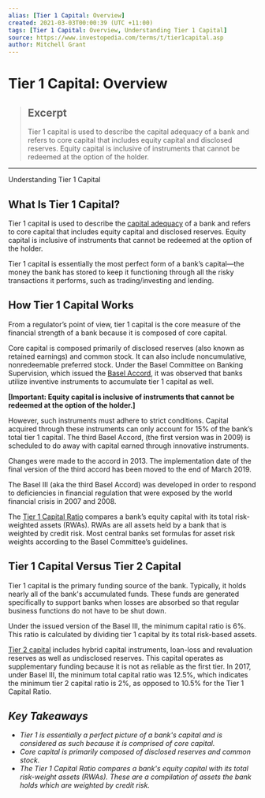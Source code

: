 ```yaml
---
alias: [Tier 1 Capital: Overview]
created: 2021-03-03T00:00:39 (UTC +11:00)
tags: [Tier 1 Capital: Overview, Understanding Tier 1 Capital]
source: https://www.investopedia.com/terms/t/tier1capital.asp
author: Mitchell Grant
---
```


# Tier 1 Capital: Overview

> ## Excerpt
> Tier 1 capital is used to describe the capital adequacy of a bank and refers to core capital that includes equity capital and disclosed reserves. Equity capital is inclusive of instruments that cannot be redeemed at the option of the holder.

---

Understanding Tier 1 Capital
## What Is Tier 1 Capital?

Tier 1 capital is used to describe the [capital adequacy](https://www.investopedia.com/ask/answers/040115/what-does-it-mean-when-company-has-high-capital-adequacy-ratio.asp) of a bank and refers to core capital that includes equity capital and disclosed reserves. Equity capital is inclusive of instruments that cannot be redeemed at the option of the holder.

Tier 1 capital is essentially the most perfect form of a bank’s capital—the money the bank has stored to keep it functioning through all the risky transactions it performs, such as trading/investing and lending.

## How Tier 1 Capital Works

From a regulator’s point of view, tier 1 capital is the core measure of the financial strength of a bank because it is composed of core capital.

Core capital is composed primarily of disclosed reserves (also known as retained earnings) and common stock. It can also include noncumulative, nonredeemable preferred stock. Under the Basel Committee on Banking Supervision, which issued the [Basel Accord](https://www.investopedia.com/terms/b/basel_accord.asp), it was observed that banks utilize inventive instruments to accumulate tier 1 capital as well.

**\[Important: Equity capital is inclusive of instruments that cannot be redeemed at the option of the holder.\]**

However, such instruments must adhere to strict conditions. Capital acquired through these instruments can only account for 15% of the bank’s total tier 1 capital. The third Basel Accord, (the first version was in 2009) is scheduled to do away with capital earned through innovative instruments.

Changes were made to the accord in 2013. The implementation date of the final version of the third accord has been moved to the end of March 2019.

The Basel III (aka the third Basel Accord) was developed in order to respond to deficiencies in financial regulation that were exposed by the world financial crisis in 2007 and 2008.

The [Tier 1 Capital Ratio](https://www.investopedia.com/terms/t/tier-1-capital-ratio.asp) compares a bank’s equity capital with its total risk-weighted assets (RWAs). RWAs are all assets held by a bank that is weighted by credit risk. Most central banks set formulas for asset risk weights according to the Basel Committee’s guidelines.

## Tier 1 Capital Versus Tier 2 Capital

Tier 1 capital is the primary funding source of the bank. Typically, it holds nearly all of the bank's accumulated funds. These funds are generated specifically to support banks when losses are absorbed so that regular business functions do not have to be shut down.

Under the issued version of the Basel III, the minimum capital ratio is 6%. This ratio is calculated by dividing tier 1 capital by its total risk-based assets.

[Tier 2 capital](https://www.investopedia.com/terms/t/tier2capital.asp) includes hybrid capital instruments, loan-loss and revaluation reserves as well as undisclosed reserves. This capital operates as supplementary funding because it is not as reliable as the first tier. In 2017, under Basel III, the minimum total capital ratio was 12.5%, which indicates the minimum tier 2 capital ratio is 2%, as opposed to 10.5% for the Tier 1 Capital Ratio.

## _Key Takeaways_

-   _Tier 1 is essentially a perfect picture of a bank's capital and is considered as such because it is comprised of core capital._
-   _Core capital is primarily composed of disclosed reserves and common stock._
-   _The Tier 1 Capital Ratio compares a bank's equity capital with its total risk-weight assets (RWAs). These are a compilation of assets the bank holds which are weighted by credit risk._
